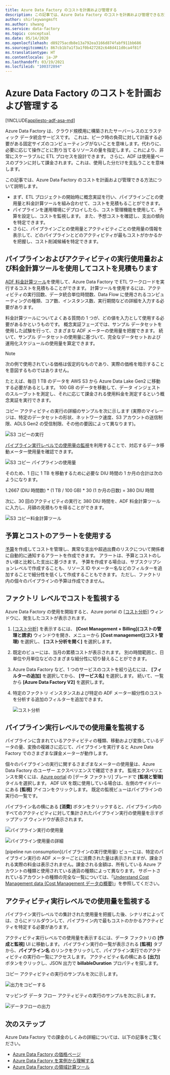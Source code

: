 ```yaml
---
title: Azure Data Factory のコストを計画および管理する
description: この記事では、Azure Data Factory のコストを計画および管理できる方法について説明します
author: shirleywangmsft
ms.author: shwang
ms.service: data-factory
ms.topic: conceptual
ms.date: 05/14/2020
ms.openlocfilehash: d89275acdb8e13a792ea3166d874fabf911bb686
ms.sourcegitcommit: 867cb1b7a1f3a1f0b427282c648d411d0ca4f81f
ms.translationtype: HT
ms.contentlocale: ja-JP
ms.lasthandoff: 03/19/2021
ms.locfileid: "100372894"
---
```

# <a name="plan-and-manage-costs-for-azure-data-factory"></a>Azure Data Factory のコストを計画および管理する

[!INCLUDE[appliesto-adf-asa-md](includes/appliesto-adf-asa-md.md)]

Azure Data Factory は、クラウド規模用に構築されたサーバーレスのエラスティック データ統合サービスです。  これは、ピーク時の負荷に対して計画する必要がある固定サイズのコンピューティングがないことを意味します。代わりに、必要に応じて操作ごとに割り当てるリソースの量を指定します。これにより、非常にスケーラブルに ETL プロセスを設計できます。 さらに、ADF は使用量ベースのプランに対して課金されます。これは、使用した分だけを支払うことを意味します。

この記事では、Azure Data Factory のコストを計画および管理できる方法について説明します。

*   まず、ETL プロジェクトの開始時に概念実証を行い、パイプラインごとの使用量と料金計算ツールを組み合わせて、コストを見積もることができます。
*   パイプラインを運用環境にデプロイしたら、コスト管理機能を使用して、予算を設定し、コストを監視します。 また、予想コストを確認し、支出の傾向を特定できます。
*   さらに、パイプラインごとの使用量とアクティビティごとの使用量の情報を表示して、どのパイプラインとどのアクティビティが最もコストがかかるかを把握し、コスト削減候補を特定できます。

## <a name="estimate-costs-using-pipeline-and-activity-run-consumption-and-pricing-calculator"></a>パイプラインおよびアクティビティの実行使用量および料金計算ツールを使用してコストを見積もります

[ADF 料金計算ツール](https://azure.microsoft.com/pricing/calculator/?service=data-factory)を使用して、Azure Data Factory で ETL ワークロードを実行するコストを見積もることができます。  計算ツールを使用するには、アクティビティの実行回数、データ統合単位時間数、Data Flow に使用されるコンピューティングの種類、コア数、インスタンス数、実行期間などの詳細を入力する必要があります。

料金計算ツールについてよくある質問の 1 つが、どの値を入力として使用する必要があるかというものです。  概念実証フェーズでは、サンプル データセットを使用した試験を行って、さまざまな ADF メーターの使用量を把握できます。  続いて、サンプル データセットの使用量に基づいて、完全なデータセットおよび運用化スケジュールの使用量を算定できます。

> [!NOTE]
> 次の例で使用されている価格は仮定的なものであり、実際の価格を暗示することを意図するものではありません。

たとえば、毎日 1 TB のデータを AWS S3 から Azure Data Lake Gen2 に移動する必要があるとします。  100 GB のデータを移動して、データ インジェストのスループットを測定し、それに応じて課金される使用料金を測定するという概念実証を実行できます。

コピー アクティビティの実行の詳細のサンプルを次に示します (実際のマイレージは、特定のデータセットの形状、ネットワーク速度、S3 アカウントの送信制限、ADLS Gen2 の受信制限、その他の要因によって異なります)。

![S3 コピーの実行](media/plan-manage-costs/s3-copy-run-details.png)

[パイプライン実行レベルでの使用量の監視](#monitor-consumption-at-pipeline-run-level)を利用することで、対応するデータ移動メーター使用量を確認できます。

![S3 コピー パイプラインの使用量](media/plan-manage-costs/s3-copy-pipeline-consumption.png)

そのため、1 日に 1 TB を移動するために必要な DIU 時間の 1 か月の合計は次のようになります。

1.2667 (DIU 時間数) * (1 TB / 100 GB) * 30 (1 か月の日数) = 380 DIU 時間

次に、30 回のアクティビティの実行と 380 DIU 時間を、ADF 料金計算ツールに入力し、月額の見積もりを得ることができます。

![S3 コピー料金計算ツール](media/plan-manage-costs/s3-copy-pricing-calculator.png)

## <a name="use-budgets-and-cost-alerts"></a>予算とコストのアラートを使用する

[予算](../cost-management-billing/costs/tutorial-acm-create-budgets.md)を作成してコストを管理し、異常な支出や超過出費のリスクについて関係者に自動的に通知するアラートを作成できます。  アラートは、予算とコストのしきい値と比較した支出に基づきます。  予算を作成する場合は、サブスクリプションレベルで作成することも、リソース ID やメーター名などのフィルターを追加することで細分性を低くして作成することもできます。  ただし、ファクトリ内の個々のパイプラインの予算は作成できません。

## <a name="monitor-costs-at-factory-level"></a>ファクトリ レベルでコストを監視する

Azure Data Factory の使用を開始すると、Azure portal の [[コスト分析]](../cost-management-billing/costs/quick-acm-cost-analysis.md) ウィンドウに、発生したコストが表示されます。

1. [[コスト分析]](../cost-management-billing/costs/quick-acm-cost-analysis.md) を表示するには、 **[Cost Management + Billing]\(コストの管理と請求\)** ウィンドウを開き、メニューから **[Cost management]\(コスト管理\)** を選択し、 **[コスト分析を開く]** を選択します。
2. 既定のビューには、当月の累積コストが表示されます。  別の時間範囲と、日単位や月単位などのさまざまな細分性に切り替えることができます。
3. Azure Data Factory など、1 つのサービスのコストを絞り込むには、 **[フィルターの追加]** を選択してから、 **[サービス名]** を選択します。  続いて、一覧から **[Azure Data Factory V2]** を選択します。
4. 特定のファクトリ インスタンスおよび特定の ADF メーター細分性のコストを分析する追加のフィルターを追加できます。

   ![コスト分析](media/plan-manage-costs/cost-analysis.png)

## <a name="monitor-consumption-at-pipeline-run-level"></a>パイプライン実行レベルでの使用量を監視する

パイプラインに含まれているアクティビティの種類、移動および変換しているデータの量、変換の複雑さに応じて、パイプラインを実行すると Azure Data Factory でのさまざまな課金メーターが動作します。

個々のパイプラインの実行に関するさまざまなメーターの使用量は、Azure Data Factory のユーザー エクスペリエンスで確認できます。 監視エクスペリエンスを開くには、[Azure portal](https://portal.azure.com/) の [データ ファクトリ] ブレードで **[監視と管理]** タイルを選択します。 ADF UX を既に使用している場合は、左側のサイドバーにある **[監視]** アイコンをクリックします。 既定の監視ビューはパイプラインの実行の一覧です。

パイプライン名の横にある **[消費]** ボタンをクリックすると、パイプライン内のすべてのアクティビティに対して集計されたパイプライン実行の使用量を示すポップアップ ウィンドウが表示されます。

![パイプライン実行の使用量](media/plan-manage-costs/pipeline-run-consumption.png)

![パイプライン使用量の詳細](media/plan-manage-costs/pipeline-consumption-details.png)

[pipeline run consumption]\(パイプラインの実行使用量\) ビューには、特定のパイプライン実行の ADF メーターごとに消費された量は表示されますが、課金される実際の料金は表示されません。課金される金額は、所有している Azure アカウントの種類と使用されている通貨の種類によって異なります。  サポートされているアカウントの種類の完全な一覧については、「[Understand Cost Management data (Cost Management データの概要)](../cost-management-billing/costs/understand-cost-mgt-data.md)」を参照してください。

## <a name="monitor-consumption-at-activity-run-level"></a>アクティビティ実行レベルでの使用量を監視する
パイプライン実行レベルでの集計された使用量を把握した後、シナリオによっては、さらにドリルダウンして、パイプライン内で最もコストのかかるアクティビティを特定する必要があります。

アクティビティ実行レベルでの使用量を表示するには、データ ファクトリの **[作成と監視]** UI に移動します。 パイプライン実行の一覧が表示される **[監視]** タブから、**パイプライン名** のリンクをクリックして、パイプライン実行でのアクティビティの実行の一覧にアクセスします。  アクティビティ名の横にある **[出力]** ボタンをクリックし、JSON 出力で **billableDuration** プロパティを探します。

コピー アクティビティの実行のサンプルを次に示します。

![出力をコピーする](media/plan-manage-costs/copy-output.png)

マッピング データ フロー アクティビティの実行のサンプルを次に示します。

![データフローの出力](media/plan-manage-costs/dataflow-output.png)

## <a name="next-steps"></a>次のステップ

Azure Data Factory での課金のしくみの詳細については、以下の記事をご覧ください。

- [Azure Data Factory の価格ページ](https://azure.microsoft.com/pricing/details/data-factory/ssis/)
- [Azure Data Factory を実例から理解する](./pricing-concepts.md)
- [Azure Data Factory の領域計算ツール](https://azure.microsoft.com/pricing/calculator/?service=data-factory)